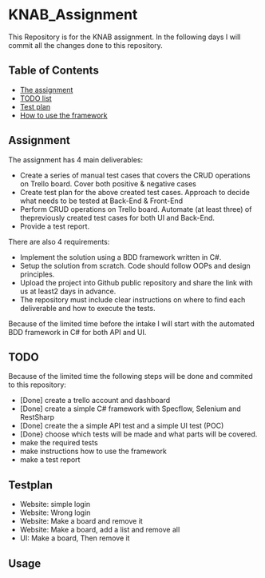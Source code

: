 # KNAB_Assignment
This Repository is for the KNAB assignment.
In the following days I will commit all the changes done to this repository.

## Table of Contents
- [The assignment](#Assignment)
- [TODO list](#TODO)
- [Test plan](#Testplan)
- [How to use the framework](#Usage)

## Assignment
The assignment has 4 main deliverables:
-   Create a series of manual test cases that covers the CRUD operations on Trello board. Cover both positive & negative cases
-   Create test plan for the above created test cases. Approach to decide what needs to be tested at Back-End & Front-End
-   Perform CRUD operations on Trello board. Automate (at least three) of thepreviously created test cases for both UI and Back-End.
-   Provide a test report.

There are also 4 requirements:
-   Implement the solution using a BDD framework written in C#.
-   Setup the solution from scratch. Code should follow OOPs and design principles.
-   Upload the project into Github public repository and share the link with us at least2 days in advance.
-   The repository must include clear instructions on where to find each deliverable and how to execute the tests.

Because of the limited time before the intake I will start with the automated BDD framework in C# for both API and UI.


## TODO
Because of the limited time the following steps will be done and commited to this repository:
- [Done] create a trello account and dashboard
- [Done] create a simple C# framework with Specflow, Selenium and RestSharp
- [Done] create the a simple API test and a simple UI test (POC)
- [Done} choose which tests will be made and what parts will be covered.
- make the required tests
- make instructions how to use the framework
- make a test report

## Testplan
- Website: simple login
- Website: Wrong login
- Website: Make a board and remove it
- Website: Make a board, add a list and remove all
- UI: Make a board, Then remove it

## Usage

